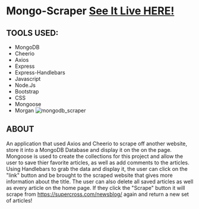 # Mongo-Scraper [See It Live HERE!](https://obscure-anchorage-92190.herokuapp.com/)
## TOOLS USED:
- MongoDB
- Cheerio 
- Axios
- Express
- Express-Handlebars
- Javascript 
- Node.Js
- Bootstrap
- CSS
- Mongoose
- Morgan
![mongodb_scraper](https://user-images.githubusercontent.com/40511023/87464053-18ecc780-c5d8-11ea-9564-6abc687ba0fa.jpg)

## ABOUT
An application that used Axios and Cheerio to scrape off another website, store it into a MongoDB Database and display it on the on the page. Mongoose is used to create the collections for this project and allow the user to save thier favorite articles, as well as 
add comments to the articles. Using Handlebars to grab the data and display it, the user can click on the "link" button and 
be brought to the scraped website that gives more information about the title. The user can also delete all saved articles as well as every article on the home page. If they click the "Scrape" button it will scrape from https://supercross.com/newsblog/ again and return a new set of articles! 

